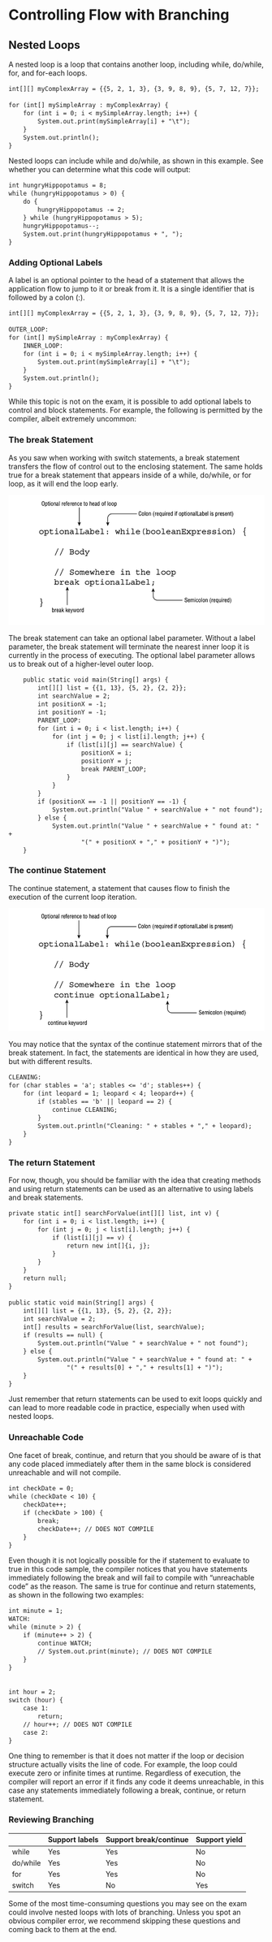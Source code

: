 # Controlling Flow with Branching

## Nested Loops

A nested loop is a loop that contains another loop, including while, do/while, for, and for-each loops.

    int[][] myComplexArray = {{5, 2, 1, 3}, {3, 9, 8, 9}, {5, 7, 12, 7}};

    for (int[] mySimpleArray : myComplexArray) {
        for (int i = 0; i < mySimpleArray.length; i++) {
            System.out.print(mySimpleArray[i] + "\t");
        }
        System.out.println();
    }

Nested loops can include while and do/while, as shown in this example. See whether you can determine what this code will
output:

    int hungryHippopotamus = 8;
    while (hungryHippopotamus > 0) {
        do {
            hungryHippopotamus -= 2;
        } while (hungryHippopotamus > 5);
        hungryHippopotamus--;
        System.out.print(hungryHippopotamus + ", ");
    }

### Adding Optional Labels

A label is an optional pointer to the head of a statement that allows the application flow to jump to it or break from
it. It is a single identifier that is followed by a colon (:).

    int[][] myComplexArray = {{5, 2, 1, 3}, {3, 9, 8, 9}, {5, 7, 12, 7}};
    
    OUTER_LOOP:
    for (int[] mySimpleArray : myComplexArray) {
        INNER_LOOP:
        for (int i = 0; i < mySimpleArray.length; i++) {
            System.out.print(mySimpleArray[i] + "\t");
        }
        System.out.println();
    }

While this topic is not on the exam, it is possible to add optional labels to control and block statements. For example,
the following is permitted by the compiler, albeit extremely uncommon:

### The break Statement

As you saw when working with switch statements, a break statement transfers the flow
of control out to the enclosing statement. The same holds true for a break statement that appears inside of a while,
do/while, or for loop, as it will end the loop early.

![](../images/The-structure-of-a-break-statement.png)

The break statement can take an optional label parameter. Without a label parameter, the break statement will terminate
the nearest inner loop it is currently in the process of executing. The optional label parameter allows us to break out
of a higher-level outer loop.

        public static void main(String[] args) {
            int[][] list = {{1, 13}, {5, 2}, {2, 2}};
            int searchValue = 2;
            int positionX = -1;
            int positionY = -1;
            PARENT_LOOP:
            for (int i = 0; i < list.length; i++) {
                for (int j = 0; j < list[i].length; j++) {
                    if (list[i][j] == searchValue) {
                        positionX = i;
                        positionY = j;
                        break PARENT_LOOP;
                    }
                }
            }
            if (positionX == -1 || positionY == -1) {
                System.out.println("Value " + searchValue + " not found");
            } else {
                System.out.println("Value " + searchValue + " found at: " +
                        "(" + positionX + "," + positionY + ")");
        }

### The continue Statement

The continue statement, a statement that causes flow to finish the execution of the current loop iteration.

![](../images/The-structure-of-a-continue-statement.png)

You may notice that the syntax of the continue statement mirrors that of the break statement. In fact, the statements
are identical in how they are used, but with different results.

    CLEANING:
    for (char stables = 'a'; stables <= 'd'; stables++) {
        for (int leopard = 1; leopard < 4; leopard++) {
            if (stables == 'b' || leopard == 2) {
                continue CLEANING;
            }
            System.out.println("Cleaning: " + stables + "," + leopard);
        }
    }

### The return Statement

For now, though, you should be familiar with the idea that creating methods and using return statements can be used as
an alternative to using labels and break statements.

    private static int[] searchForValue(int[][] list, int v) {
        for (int i = 0; i < list.length; i++) {
            for (int j = 0; j < list[i].length; j++) {
                if (list[i][j] == v) {
                    return new int[]{i, j};
                }
            }
        }
        return null;
    }

    public static void main(String[] args) {
        int[][] list = {{1, 13}, {5, 2}, {2, 2}};
        int searchValue = 2;
        int[] results = searchForValue(list, searchValue);
        if (results == null) {
            System.out.println("Value " + searchValue + " not found");
        } else {
            System.out.println("Value " + searchValue + " found at: " +
                    "(" + results[0] + "," + results[1] + ")");
        }
    }

Just remember that return statements can be used to exit loops quickly and can lead to more readable code in practice,
especially when used with nested loops.

### Unreachable Code

One facet of break, continue, and return that you should be aware of is that any code placed immediately after them in
the same block is considered unreachable and will not compile.

    int checkDate = 0;
    while (checkDate < 10) {
        checkDate++;
        if (checkDate > 100) {
            break;
            checkDate++; // DOES NOT COMPILE
        }
    }

Even though it is not logically possible for the if statement to evaluate to true in this code sample, the compiler
notices that you have statements immediately following the break and will fail to compile with “unreachable code” as the
reason. The same is true for continue and return statements, as shown in the following two examples:
    
    int minute = 1;
    WATCH:
    while (minute > 2) {
        if (minute++ > 2) {
            continue WATCH;
            // System.out.print(minute); // DOES NOT COMPILE
        }
    }


    int hour = 2;
    switch (hour) {
        case 1:
            return;
        // hour++; // DOES NOT COMPILE
        case 2:
    }

One thing to remember is that it does not matter if the loop or decision structure actually visits the line of code.
For example, the loop could execute zero or infinite times at runtime. Regardless of execution, the compiler will
report an error if it finds any code it deems unreachable, in this case any statements immediately following a break,
continue, or return statement.

### Reviewing Branching

|          | Support labels | Support break/continue | Support yield |
|----------|----------------|------------------------|---------------|
| while    | Yes            | Yes                    | No            |
| do/while | Yes            | Yes                    | No            |
| for      | Yes            | Yes                    | No            |
| switch   | Yes            | No                     | Yes           |

Some of the most time-consuming questions you may see on the exam could involve nested loops with lots of branching.
Unless you spot an obvious compiler error, we recommend skipping these questions and coming back to them at the end.
